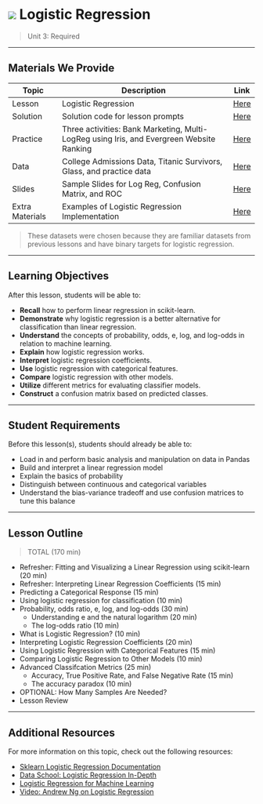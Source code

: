 # ![](https://ga-dash.s3.amazonaws.com/production/assets/logo-9f88ae6c9c3871690e33280fcf557f33.png) Logistic Regression

> Unit 3: Required

---

## Materials We Provide

| Topic | Description | Link |
| --- | --- | --- |
| Lesson | Logistic Regression | [Here](./logistic-regression-starter.ipynb) |
| Solution  | Solution code for lesson prompts | [Here](./solution-code/logistic-regression-solution.ipynb) |
| Practice | Three activities: Bank Marketing, Multi-LogReg using Iris, and Evergreen Website Ranking | [Here](./practice/) |
| Data | College Admissions Data, Titanic Survivors, Glass, and practice data | [Here](./data/) |
| Slides | Sample Slides for Log Reg, Confusion Matrix, and ROC | [Here](./slides/) |
| Extra Materials | Examples of Logistic Regression Implementation | [Here](./extra-materials/) |

> These datasets were chosen because they are familiar datasets from previous lessons and have binary targets for logistic regression.

---

## Learning Objectives

After this lesson, students will be able to:
- **Recall** how to perform linear regression in scikit-learn.
- **Demonstrate** why logistic regression is a better alternative for classification than linear regression.
- **Understand** the concepts of probability, odds, e, log, and log-odds in relation to machine learning.
- **Explain** how logistic regression works.
- **Interpret** logistic regression coefficients.
- **Use** logistic regression with categorical features.
- **Compare** logistic regression with other models.
- **Utilize** different metrics for evaluating classifier models.
- **Construct** a confusion matrix based on predicted classes.

---

## Student Requirements

Before this lesson(s), students should already be able to:
- Load in and perform basic analysis and manipulation on data in Pandas 
- Build and interpret a linear regression model
- Explain the basics of probability
- Distinguish between continuous and categorical variables
- Understand the bias-variance tradeoff and use confusion matrices to tune this balance

----

## Lesson Outline

> TOTAL (170 min)
- Refresher: Fitting and Visualizing a Linear Regression using scikit-learn (20 min)
- Refresher: Interpreting Linear Regression Coefficients (15 min)
- Predicting a Categorical Response (15 min)
- Using logistic regression for classification (10 min)
- Probability, odds ratio, e, log, and log-odds (30 min)
  - Understanding e and the natural logarithm (20 min)
  - The log-odds ratio (10 min)
- What is Logistic Regression? (10 min)
- Interpreting Logistic Regression Coefficients (20 min)
- Using Logistic Regression with Categorical Features (15 min)
- Comparing Logistic Regression to Other Models (10 min)
- Advanced Classifcation Metrics (25 min)
  - Accuracy, True Positive Rate, and False Negative Rate (15 min)
  - The accuracy paradox (10 min)
- OPTIONAL: How Many Samples Are Needed?
- Lesson Review

---

## Additional Resources

For more information on this topic, check out the following resources:

- [Sklearn Logistic Regression Documentation](https://www.google.com/url?sa=t&rct=j&q=&esrc=s&source=web&cd=2&cad=rja&uact=8&ved=0ahUKEwj-ytGQkZjVAhWHej4KHaOcCnYQFggzMAE&url=http%3A%2F%2Fscikit-learn.org%2Fstable%2Fmodules%2Fgenerated%2Fsklearn.linear_model.LogisticRegression.html&usg=AFQjCNGpSyUzpbaClG8IQEPJmB63CQZlrg)
- [Data School: Logistic Regression In-Depth](http://www.dataschool.io/guide-to-logistic-regression/)
- [Logistic Regression for Machine Learning](http://machinelearningmastery.com/logistic-regression-for-machine-learning/)
- [Video: Andrew Ng on Logistic Regression](https://www.youtube.com/watch?v=LLx4diIP83I)
